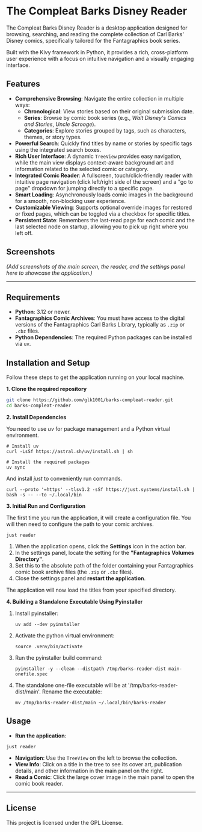 # The Compleat Barks Disney Reader

The Compleat Barks Disney Reader is a desktop application designed for browsing, searching, and reading the complete
collection of Carl Barks' Disney comics, specifically tailored for the Fantagraphics book series.

Built with the Kivy framework in Python, it provides a rich, cross-platform user experience with a focus on intuitive
navigation and a visually engaging interface.

## Features

- **Comprehensive Browsing**: Navigate the entire collection in multiple ways:
    - **Chronological**: View stories based on their original submission date.
    - **Series**: Browse by comic book series (e.g., *Walt Disney's Comics and Stories*, *Uncle Scrooge*).
    - **Categories**: Explore stories grouped by tags, such as characters, themes, or story types.
- **Powerful Search**: Quickly find titles by name or stories by specific tags using the integrated search boxes.
- **Rich User Interface**: A dynamic `TreeView` provides easy navigation, while the main view displays context-aware
  background art and information related to the selected comic or category.
- **Integrated Comic Reader**: A fullscreen, touch/click-friendly reader with intuitive page navigation (click
  left/right side of the screen) and a "go to page" dropdown for jumping directly to a specific page.
- **Smart Loading**: Asynchronously loads comic images in the background for a smooth, non-blocking user experience.
- **Customizable Viewing**: Supports optional override images for restored or fixed pages, which can be toggled via a
  checkbox for specific titles.
- **Persistent State**: Remembers the last-read page for each comic and the last selected node on startup, allowing you
  to pick up right where you left off.

## Screenshots

*(Add screenshots of the main screen, the reader, and the settings panel here to showcase the application.)*

---

## Requirements

- **Python**: 3.12 or newer.
- **Fantagraphics Comic Archives**: You must have access to the digital versions of the Fantagraphics Carl Barks
  Library, typically as `.zip` or `.cbz` files.
- **Python Dependencies**: The required Python packages can be installed via `uv`.

## Installation and Setup

Follow these steps to get the application running on your local machine.

**1. Clone the required repository**

```bash
git clone https://github.com/glk1001/barks-compleat-reader.git
cd barks-compleat-reader
```

**2. Install Dependencies**

You need to use *uv* for package management and a Python virtual environment.

```uv
# Install uv
curl -LsSf https://astral.sh/uv/install.sh | sh

# Install the required packages
uv sync
```

And install *just* to conveniently run commands.

```just
curl --proto '=https' --tlsv1.2 -sSf https://just.systems/install.sh | bash -s -- --to ~/.local/bin
```

**3. Initial Run and Configuration**

The first time you run the application, it will create a configuration file. You will then need to configure the path to
your comic archives.

```
just reader
```
1. When the application opens, click the **Settings** icon in the action bar.
1. In the settings panel, locate the setting for the **"Fantagraphics Volumes Directory"**.
1. Set this to the absolute path of the folder containing your Fantagraphics comic book archive files (the `.zip` or
   `.cbz` files).
1. Close the settings panel and **restart the application**.

The application will now load the titles from your specified directory.


**4. Building a Standalone Executable Using Pyinstaller**
1. Install pyinstaller:
    ```
    uv add --dev pyinstaller
    ```
1. Activate the python virtual environment:
    ```
   source .venv/bin/activate
    ```
1. Run the pyinstaller build command:
    ```
    pyinstaller -y --clean --distpath /tmp/barks-reader-dist main-onefile.spec
    ```
1. The standalone one-file executable will be at '/tmp/barks-reader-dist/main'.
   Rename the executable:
    ```
    mv /tmp/barks-reader-dist/main ~/.local/bin/barks-reader
    ```
## Usage

- **Run the application**:
```
just reader
```
- **Navigation**: Use the `TreeView` on the left to browse the collection.
- **View Info**: Click on a title in the tree to see its cover art, publication details, and other information in the
  main panel on the right.
- **Read a Comic**: Click the large cover image in the main panel to open the comic book reader.

---

## License

This project is licensed under the GPL License.
